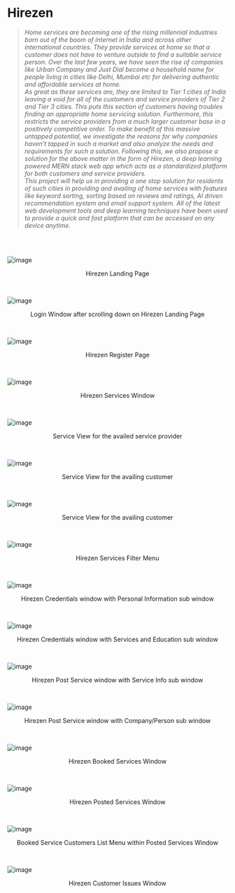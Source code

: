 # Hirezen

> *Home services are becoming one of the rising millennial industries born out of the boom of internet in India and across other international countries. They provide services at home so that a customer does not have to venture outside to find a suitable service person. Over the last few years, we have seen the rise of companies like Urban Company and Just Dial become a household name for people living in cities like Delhi, Mumbai etc for delivering authentic and affordable services at home.*
> <br/>
> *As great as these services are, they are limited to Tier 1 cities of India leaving a void for all of the customers and service providers of Tier 2 and Tier 3 cities. This puts this section of customers having troubles finding an appropriate home servicing solution. Furthermore, this restricts the service providers from a much larger customer base in a positively competitive order. To make benefit of this massive untapped potential, we investigate the reasons for why companies haven’t tapped in such a market and also analyze the needs and requirements for such a solution. Following this, we also propose a solution for the above matter in the form of Hirezen, a deep learning powered MERN stack web app which acts as a standardized platform for both customers and service providers.*
> <br/>
> *This project will help us in providing a one stop solution for residents of such cities in providing and availing of home services with features like keyword sorting, sorting based on reviews and ratings, AI driven recommendation system and email support system. All of the latest web development tools and deep learning techniques have been used to provide a quick and fast platform that can be accessed on any device anytime.*
<br/>
<br/>

![image](https://user-images.githubusercontent.com/71596140/186368776-97ee5234-e2d0-4cd7-9cdd-77473154d943.png)
<p align="center"> Hirezen Landing Page </p>
<br/>

![image](https://user-images.githubusercontent.com/71596140/186369099-944cbe88-4f81-43cd-95bc-d999db2fd088.png)
<p align="center"> Login Window after scrolling down on Hirezen Landing Page </p>
<br/>

![image](https://user-images.githubusercontent.com/71596140/186371242-dfdd5971-6a9e-4dce-a615-f577f4bf1c42.png)
<p align="center"> Hirezen Register Page </p>
<br/>

![image](https://user-images.githubusercontent.com/71596140/186371447-a3be5ada-9d0a-4b6c-8026-3536af1edaaa.png)
<p align="center"> Hirezen Services Window </p>
<br/>

![image](https://user-images.githubusercontent.com/71596140/186370411-6b680b41-b1f7-41e7-ad3c-4e0d78b1713b.png)
<p align="center"> Service View for the availed service provider </p>
<br/>

![image](https://user-images.githubusercontent.com/71596140/186370474-ba098f56-2661-4980-9e58-06e6bb3b1522.png)
<p align="center"> Service View for the availing customer </p>
<br/>

![image](https://user-images.githubusercontent.com/71596140/186370353-c19e6e34-8704-4a50-bae7-01b29c2b6a28.png)
<p align="center"> Service View for the availing customer </p>
<br/>

![image](https://user-images.githubusercontent.com/71596140/186370568-04143032-94c5-4d7a-b7f6-87eb6ad1e7f3.png)
<p align="center"> Hirezen Services Filter Menu </p>
<br/>

![image](https://user-images.githubusercontent.com/71596140/186369340-80d81e11-1985-4a35-8285-0999c3e0f3ce.png)
<p align="center"> Hirezen Credentials window with Personal Information sub window </p>
<br/>

![image](https://user-images.githubusercontent.com/71596140/186369775-cecbf6be-b2cc-417f-bb1c-5505edae69e0.png)
<p align="center"> Hirezen Credentials window with Services and Education sub window </p>
<br/>

![image](https://user-images.githubusercontent.com/71596140/186370179-d8ffa7eb-f3c8-478e-8728-691f978625c9.png)
<p align="center"> Hirezen Post Service window with Service Info sub window </p>
<br/>

![image](https://user-images.githubusercontent.com/71596140/186370280-1c0afe36-4f78-4071-a04c-16185784f8ad.png)
<p align="center"> Hirezen Post Service window with Company/Person sub window </p>
<br/>

![image](https://user-images.githubusercontent.com/71596140/186370878-b31f59cf-de67-4f90-b4d8-f4b6cc40770f.png)
<p align="center"> Hirezen Booked Services Window </p>
<br/>

![image](https://user-images.githubusercontent.com/71596140/186370929-357c574d-e615-446f-8f0c-fc4a0b48c023.png)
<p align="center"> Hirezen Posted Services Window </p>
<br/>

![image](https://user-images.githubusercontent.com/71596140/186371061-cbc619be-6357-4cec-b5e4-cedf611e259e.png)
<p align="center"> Booked Service Customers List Menu within Posted Services Window </p>
<br/>

![image](https://user-images.githubusercontent.com/71596140/186371165-5dc26da6-3723-49ea-a1c4-3863d2e3f9d2.png)
<p align="center"> Hirezen Customer Issues Window </p>
<br/>

